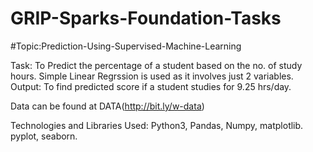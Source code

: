 # GRIP-Sparks-Foundation-Tasks

#Topic:Prediction-Using-Supervised-Machine-Learning

Task: To Predict the percentage of a student based on the no. of study hours. Simple Linear Regrssion is used as it involves just 2 variables. Output: To find predicted score if a student studies for 9.25 hrs/day.

Data can be found at DATA(http://bit.ly/w-data)

Technologies and Libraries Used:
Python3, Pandas, Numpy, matplotlib. pyplot, seaborn.
